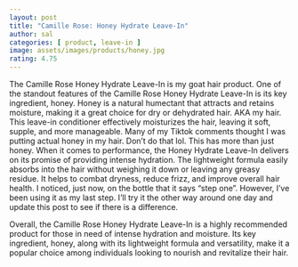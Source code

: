 ```yaml
---
layout: post
title: "Camille Rose: Honey Hydrate Leave-In"
author: sal
categories: [ product, leave-in ]
image: assets/images/products/honey.jpg
rating: 4.75
---
```

The Camille Rose Honey Hydrate Leave-In is my goat hair product. 
One of the standout features of the Camille Rose Honey Hydrate Leave-In is its key ingredient, honey. Honey is a natural humectant that attracts and retains moisture, making it a great choice for dry or dehydrated hair. AKA my hair. This leave-in conditioner effectively moisturizes the hair, leaving it soft, supple, and more manageable.
Many of my Tiktok comments thought I was putting actual honey in my hair. Don’t do that lol. This has more than just honey.
When it comes to performance, the Honey Hydrate Leave-In delivers on its promise of providing intense hydration. The lightweight formula easily absorbs into the hair without weighing it down or leaving any greasy residue. It helps to combat dryness, reduce frizz, and improve overall hair health. 
I noticed, just now, on the bottle that it says “step one”. However, I’ve been using it as my last step. I’ll try it the other way around one day and update this post to see if there is a difference. 


Overall, the Camille Rose Honey Hydrate Leave-In is a highly recommended product for those in need of intense hydration and moisture. Its key ingredient, honey, along with its lightweight formula and versatility, make it a popular choice among individuals looking to nourish and revitalize their hair.
